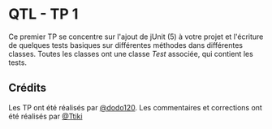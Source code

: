 # QTL - TP 1

Ce premier TP se concentre sur l'ajout de jUnit (5) à votre projet et l'écriture de quelques tests basiques sur différentes méthodes dans différentes classes.
Toutes les classes ont une classe _Test_ associée, qui contient les tests. 

## Crédits 

Les TP ont été réalisés par [@dodo120](https://github.com/dodo120). Les commentaires et corrections ont été réalisés par [@Ttiki](https://github.com/Ttiki)